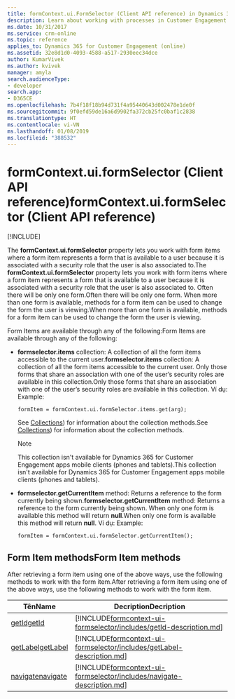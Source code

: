 ```yaml
---
title: formContext.ui.FormSelector (Client API reference) in Dynamics 365 for Customer Engagement apps | MicrosoftDocs
description: Learn about working with processes in Customer Engagement using client API.
ms.date: 10/31/2017
ms.service: crm-online
ms.topic: reference
applies_to: Dynamics 365 for Customer Engagement (online)
ms.assetid: 32e8d1d0-4093-4588-a517-2930eec34dce
author: KumarVivek
ms.author: kvivek
manager: amyla
search.audienceType:
- developer
search.app:
- D365CE
ms.openlocfilehash: 7b4f18f18b94d731f4a95440643d002478e1de0f
ms.sourcegitcommit: 9f0efd59de16a6d9902fa372cb25fc0baf1c2838
ms.translationtype: HT
ms.contentlocale: vi-VN
ms.lasthandoff: 01/08/2019
ms.locfileid: "388532"
---
```

# <a name="formcontextuiformselector-client-api-reference"></a><span data-ttu-id="84e93-103">formContext.ui.formSelector (Client API reference)</span><span class="sxs-lookup"><span data-stu-id="84e93-103">formContext.ui.formSelector (Client API reference)</span></span>

[!INCLUDE[](../../../includes/cc_applies_to_update_9_0_0.md)]

<span data-ttu-id="84e93-104">The **formContext.ui.formSelector** property lets you work with form items where a form item represents a form that is available to a user because it is associated with a security role that the user is also associated to.</span><span class="sxs-lookup"><span data-stu-id="84e93-104">The **formContext.ui.formSelector** property lets you work with form items where a form item represents a form that is available to a user because it is associated with a security role that the user is also associated to.</span></span> <span data-ttu-id="84e93-105">Often there will be only one form.</span><span class="sxs-lookup"><span data-stu-id="84e93-105">Often there will be only one form.</span></span> <span data-ttu-id="84e93-106">When more than one form is available, methods for a form item can be used to change the form the user is viewing.</span><span class="sxs-lookup"><span data-stu-id="84e93-106">When more than one form is available, methods for a form item can be used to change the form the user is viewing.</span></span>

<span data-ttu-id="84e93-107">Form Items are available through any of the following:</span><span class="sxs-lookup"><span data-stu-id="84e93-107">Form Items are available through any of the following:</span></span>

- <span data-ttu-id="84e93-108">**formselector.items** collection: A collection of all the form items accessible to the current user.</span><span class="sxs-lookup"><span data-stu-id="84e93-108">**formselector.items** collection: A collection of all the form items accessible to the current user.</span></span> <span data-ttu-id="84e93-109">Only those forms that share an association with one of the user’s security roles are available in this collection.</span><span class="sxs-lookup"><span data-stu-id="84e93-109">Only those forms that share an association with one of the user’s security roles are available in this collection.</span></span> <span data-ttu-id="84e93-110">Ví dụ: </span><span class="sxs-lookup"><span data-stu-id="84e93-110">Example:</span></span>
 
    `formItem = formContext.ui.formSelector.items.get(arg);`

    <span data-ttu-id="84e93-111">See [Collections](collections.md)) for information about the collection methods.</span><span class="sxs-lookup"><span data-stu-id="84e93-111">See [Collections](collections.md)) for information about the collection methods.</span></span>
 
    >[!NOTE]
    ><span data-ttu-id="84e93-112">This collection isn't available for Dynamics 365 for Customer Engagement apps mobile clients (phones and tablets).</span><span class="sxs-lookup"><span data-stu-id="84e93-112">This collection isn't available for Dynamics 365 for Customer Engagement apps mobile clients (phones and tablets).</span></span>

- <span data-ttu-id="84e93-113">**formselector.getCurrentItem** method: Returns a reference to the form currently being shown.</span><span class="sxs-lookup"><span data-stu-id="84e93-113">**formselector.getCurrentItem** method: Returns a reference to the form currently being shown.</span></span> <span data-ttu-id="84e93-114">When only one form is available this method will return **null**.</span><span class="sxs-lookup"><span data-stu-id="84e93-114">When only one form is available this method will return **null**.</span></span> <span data-ttu-id="84e93-115">Ví dụ: </span><span class="sxs-lookup"><span data-stu-id="84e93-115">Example:</span></span>
 
    `formItem = formContext.ui.formSelector.getCurrentItem();`       

## <a name="form-item-methods"></a><span data-ttu-id="84e93-116">Form Item methods</span><span class="sxs-lookup"><span data-stu-id="84e93-116">Form Item methods</span></span>

<span data-ttu-id="84e93-117">After retrieving a form item using one of the above ways, use the following methods to work with the form item.</span><span class="sxs-lookup"><span data-stu-id="84e93-117">After retrieving a form item using one of the above ways, use the following methods to work with the form item.</span></span> 


|                        <span data-ttu-id="84e93-118">Tên</span><span class="sxs-lookup"><span data-stu-id="84e93-118">Name</span></span>                         |                                                               <span data-ttu-id="84e93-119">Decription</span><span class="sxs-lookup"><span data-stu-id="84e93-119">Decription</span></span>                                                               |
|-----------------------------------------------------|----------------------------------------------------------------------------------------------------------------------------------------|
|    [<span data-ttu-id="84e93-120">getId</span><span class="sxs-lookup"><span data-stu-id="84e93-120">getId</span></span>](formcontext-ui-formselector/getId.md)    |    [!INCLUDE[formcontext-ui-formselector/includes/getId-description.md](formcontext-ui-formselector/includes/getId-description.md)]    |
| [<span data-ttu-id="84e93-121">getLabel</span><span class="sxs-lookup"><span data-stu-id="84e93-121">getLabel</span></span>](formcontext-ui-formselector/getLabel.md) | [!INCLUDE[formcontext-ui-formselector/includes/getLabel-description.md](formcontext-ui-formselector/includes/getLabel-description.md)] |
| [<span data-ttu-id="84e93-122">navigate</span><span class="sxs-lookup"><span data-stu-id="84e93-122">navigate</span></span>](formcontext-ui-formselector/navigate.md) | [!INCLUDE[formcontext-ui-formselector/includes/navigate-description.md](formcontext-ui-formselector/includes/navigate-description.md)] |